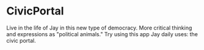 # CivicPortal
Live in the life of Jay in this new type of democracy. More critical thinking and expressions as "political animals." Try using this app Jay daily uses: the civic portal.
